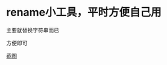 # rename小工具，平时方便自己用



主要就替换字符串而已

方便即可

[截图](https://github.com/frustreated/rename/blob/master/0.PNG)